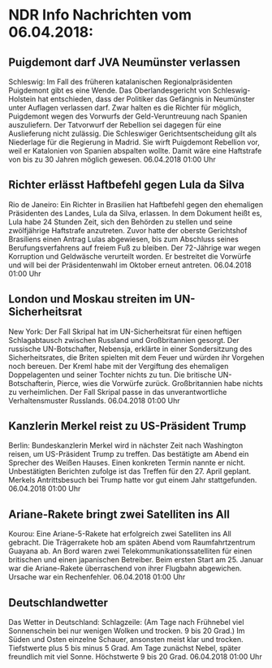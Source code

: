 # NDR Info Nachrichten vom 06.04.2018:


## Puigdemont darf JVA Neumünster verlassen
Schleswig:	Im Fall des früheren katalanischen Regionalpräsidenten Puigdemont gibt es eine Wende. Das Oberlandesgericht von Schleswig-Holstein hat entschieden, dass der Politiker das Gefängnis in Neumünster unter Auflagen verlassen darf. Zwar halten es die Richter für möglich, Puigdemont wegen des Vorwurfs der Geld-Veruntreuung nach Spanien auszuliefern. Der Tatvorwurf der Rebellion sei dagegen für eine Auslieferung nicht zulässig. Die Schleswiger Gerichtsentscheidung gilt als Niederlage für die Regierung in Madrid. Sie wirft Puigdemont Rebellion vor, weil er Katalonien von Spanien abspalten wollte. Damit wäre eine Haftstrafe von bis zu 30 Jahren möglich gewesen. 06.04.2018 01:00 Uhr 

## Richter erlässt Haftbefehl gegen Lula da Silva
Rio de Janeiro: Ein Richter in Brasilien hat Haftbefehl gegen den ehemaligen Präsidenten des Landes, Lula da Silva, erlassen. In dem Dokument heißt es, Lula habe 24 Stunden Zeit, sich den Behörden zu stellen und seine zwölfjährige Haftstrafe anzutreten. Zuvor hatte der oberste Gerichtshof Brasiliens einen Antrag Lulas abgewiesen, bis zum Abschluss seines Berufungsverfahrens auf freiem Fuß zu bleiben. Der 72-Jährige war wegen Korruption und Geldwäsche verurteilt worden. Er bestreitet die Vorwürfe und will bei der Präsidentenwahl im Oktober erneut antreten. 06.04.2018 01:00 Uhr 

## London und Moskau streiten im UN-Sicherheitsrat
New York: Der Fall Skripal hat im UN-Sicherheitsrat für einen heftigen Schlagabtausch zwischen Russland und Großbritannien gesorgt. Der russische UN-Botschafter, Nebensja, erklärte in einer Sondersitzung des Sicherheitsrates, die Briten spielten mit dem Feuer und würden ihr Vorgehen noch bereuen. Der Kreml habe mit der Vergiftung des ehemaligen Doppelagenten und seiner Tochter nichts zu tun. Die britische UN-Botschafterin, Pierce, wies die Vorwürfe zurück. Großbritannien habe nichts zu verheimlichen. Der Fall Skripal passe in das unverantwortliche Verhaltensmuster Russlands. 06.04.2018 01:00 Uhr 

## Kanzlerin Merkel reist zu US-Präsident Trump
Berlin: Bundeskanzlerin Merkel wird in nächster Zeit nach Washington reisen, um US-Präsident Trump zu treffen. Das bestätigte am Abend ein Sprecher des Weißen Hauses. Einen konkreten Termin nannte er nicht. Unbestätigten Berichten zufolge ist das Treffen für den 27. April geplant. Merkels Antrittsbesuch bei Trump hatte vor gut einem Jahr stattgefunden. 06.04.2018 01:00 Uhr 

## Ariane-Rakete bringt zwei Satelliten ins All
Kourou: Eine Ariane-5-Rakete hat erfolgreich zwei Satelliten ins All gebracht. Die Trägerrakete hob am späten Abend vom Raumfahrtzentrum Guayana ab. An Bord waren zwei Telekommunikationssatelliten für einen britischen und einen japanischen Betreiber. Beim ersten Start am 25. Januar war die Ariane-Rakete überraschend von ihrer Flugbahn abgewichen. Ursache war ein Rechenfehler. 06.04.2018 01:00 Uhr 

## Deutschlandwetter
Das Wetter in Deutschland:
Schlagzeile:
(Am Tage nach Frühnebel viel Sonnenschein bei nur wenigen Wolken und trocken. 9 bis 20 Grad.) Im Süden und Osten einzelne Schauer, ansonsten meist klar und trocken. Tiefstwerte plus 5 bis minus 5 Grad. Am Tage zunächst Nebel, später freundlich mit viel Sonne. Höchstwerte 9 bis 20 Grad. 06.04.2018 01:00 Uhr 
